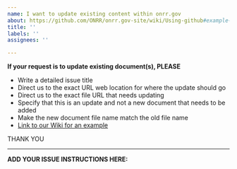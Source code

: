 ```yaml
---
name: I want to update existing content within onrr.gov
about: https://github.com/ONRR/onrr.gov-site/wiki/Using-github#example---clear-request-to-update-an-existing-document
title: ''
labels: ''
assignees: ''

---
```


**If your request is to update existing document(s), PLEASE**

* Write a detailed issue title
* Direct us to the exact URL web location for where the update should go
* Direct us to the exact file URL that needs updating
* Specify that this is an update and not a new document that needs to be added
* Make the new document file name match the old file name
* [Link to our Wiki for an example](https://github.com/ONRR/onrr.gov-site/wiki/Using-github#example---clear-request-to-update-an-existing-document)

THANK YOU
______________________________________________________________________________________________________________________________________
**ADD YOUR ISSUE INSTRUCTIONS HERE:**
